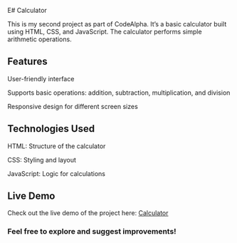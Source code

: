 E# Calculator

This is my second project as part of CodeAlpha. It’s a basic calculator built using HTML, CSS, and JavaScript. The calculator performs simple arithmetic operations.

## Features

User-friendly interface

Supports basic operations: addition, subtraction, multiplication, and division

Responsive design for different screen sizes


## Technologies Used

HTML: Structure of the calculator

CSS: Styling and layout

JavaScript: Logic for calculations


## Live Demo

Check out the live demo of the project here: [Calculator](https://code-aplha-calculator.vercel.app/)


### Feel free to explore and suggest improvements!
